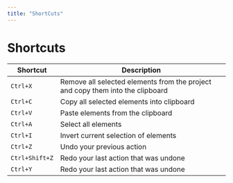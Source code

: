 ```yaml
---
title: "ShortCuts"
---
```


# Shortcuts

| Shortcut       | Description                                                                    |
|----------------|--------------------------------------------------------------------------------|
| `Ctrl+X`       | Remove all selected elements from the project and copy them into the clipboard |
| `Ctrl+C`       | Copy all selected elements into clipboard                                      |
| `Ctrl+V`       | Paste elements from the clipboard                                              |
| `Ctrl+A`       | Select all elements                                                            |
| `Ctrl+I`       | Invert current selection of elements                                           |
| `Ctrl+Z`       | Undo your previous action                                                      |
| `Ctrl+Shift+Z` | Redo your last action that was undone                                          |
| `Ctrl+Y`       | Redo your last action that was undone                                          |
